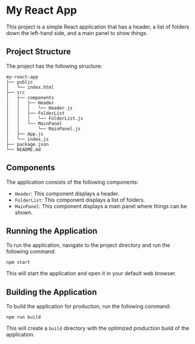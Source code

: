 # My React App

This project is a simple React application that has a header, a list of folders down the left-hand side, and a main panel to show things.

## Project Structure

The project has the following structure:

```
my-react-app
├── public
│   └── index.html
├── src
│   ├── components
│   │   ├── Header
│   │   │   └── Header.js
│   │   ├── FolderList
│   │   │   └── FolderList.js
│   │   └── MainPanel
│   │       └── MainPanel.js
│   ├── App.js
│   └── index.js
├── package.json
└── README.md
```

## Components

The application consists of the following components:

- `Header`: This component displays a header.
- `FolderList`: This component displays a list of folders.
- `MainPanel`: This component displays a main panel where things can be shown.

## Running the Application

To run the application, navigate to the project directory and run the following command:

```
npm start
```

This will start the application and open it in your default web browser.

## Building the Application

To build the application for production, run the following command:

```
npm run build
```

This will create a `build` directory with the optimized production build of the application.